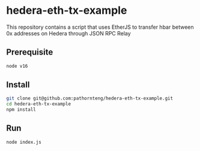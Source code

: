 # hedera-eth-tx-example

This repository contains a script that uses EtherJS to transfer hbar between 0x addresses on Hedera through JSON RPC Relay

## Prerequisite

```bash
node v16
```

## Install

```bash
git clone git@github.com:pathornteng/hedera-eth-tx-example.git
cd hedera-eth-tx-example
npm install
```

## Run

```bash
node index.js
```
